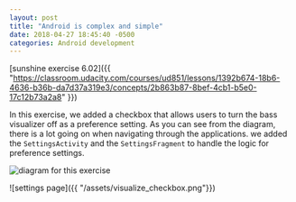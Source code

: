 ```yaml
---
layout: post
title: "Android is complex and simple"
date: 2018-04-27 18:45:40 -0500
categories: Android development
---
```


[sunshine exercise 6.02]({{ "https://classroom.udacity.com/courses/ud851/lessons/1392b674-18b6-4636-b36b-da7d37a319e3/concepts/2b863b87-8bef-4cb1-b5e0-17c12b73a2a8" }})

In this exercise, we added a checkbox that allows users to turn the bass visualizer off as a preference setting. As you can see from the diagram, there is a lot going on when navigating through the applications. we added the `SettingsActivity` and the `SettingsFragment` to handle the logic for preference settings.

![diagram for this exercise]({{"/assets/visualize_diagram_checkbox.png"}})

![settings page]({{ "/assets/visualize_checkbox.png"}})
